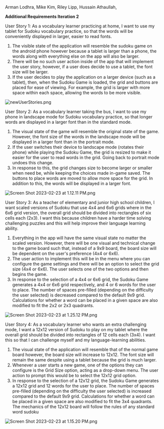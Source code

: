 Arman Lodhra, 
Mike Kim, 
Riley Lipp, 
Hussain Athaullah, 

**Additional Requirements Iteration 2**

User Story 1: 
As a vocabulary learner practicing at home, I want to use my tablet for Sudoku vocabulary practice, so that the words will be conveniently displayed in larger, easier to read fonts.

1. The visible state of the application will resemble the sudoku game on the android phone however because a tablet is larger than a phone, the words along with everything else on the app will also be larger.
2. There will be no such user action inside of the app that will implement the user story, however, if a user does decide to use a tablet, the font size will be larger. 
3. If the user decides to play the application on a larger device (such as a tablet), then, when the Sudoku Game is loaded, the grid and buttons are placed for ease of viewing. For example, the grid is larger with more space within each space, allowing the words to be more visible.

![newUserStories.png](https://drive.google.com/uc?id=1lY7E_Tmagtrq9RPmhrm3ww1XZpQ5Qn3W)

User Story 2: 
As a vocabulary learner taking the bus, I want to use my phone in landscape mode for Sudoku vocabulary practice, so that longer words are displayed in a larger font than in the standard mode.


1. The visual state of the game will resemble the original state of the game. However, the font size of the words in the landscape mode will be displayed in a larger font than in the portrait mode. 
2. If the user switches their device to landscape mode (rotates their phone) while playing the Sudoku Game, the grid is resized to make it easier for the user to read words in the grid. Going back to portrait mode undoes this change.
3. In response to this, the grid changes size to become larger or smaller when need be, while keeping the choices made in-game saved. The buttons to place words are moved to allow more space for the grid. In addition to this, the words will be displayed in a larger font. 

![Screen Shot 2023-02-23 at 1.12.11 PM.png](https://drive.google.com/uc?id=1kqoCjChB4pb3BA76I1LD7nCxmnrsFqsI)









User Story 3: 
As a teacher of elementary and junior high school children, I want scaled versions of Sudoku that use 4x4 and 6x6 grids where in the 6x6 grid version, the overall grid should be divided into rectangles of six cells each (2x3). I want this because children have a harder time solving challenging puzzles and this will help improve their language learning ability. 

1. Everything in the app will have the same visual state no matter the scaled version. However, there will be one visual and technical change to the game board such that, instead of a 9x9 board, the board size will be dependent on the user's preference (4x4 or 6x6). 
2. The user action to implement this will be in the menu where you can configure the game settings and there will be an option to select the grid size (4x4 or 6x6). The user selects one of the two options and then begins the game. 
3. In response to the selection of a 4x4 or 6x6 grid, the Sudoku Game generates a 4x4 or 6x6 grid respectively, and 4 or 6 words for the user to place. The number of spaces pre-filled (depending on the difficulty the user selected) is decreased compared to the default 9x9 grid. Calculations for whether a word can be placed in a given space are also modified to fit the 2x2 or 2x3 quadrants.

![Screen Shot 2023-02-23 at 1.25.12 PM.png](https://drive.google.com/uc?id=1XBLPbljjShNTzYL0Ke6n6VcmN21NSeUu)

User Story 4: 
As a vocabulary learner who wants an extra challenging mode, I want a 12x12 version of Sudoku to play on my tablet where the overall grid should be divided into rectangles of 12 cells each (3x4). I want this so that I can challenge myself and my language-learning abilities. 


1. The visual state of the application will resemble that of the normal game board however, the board size will increase to 12x12. The font size will remain the same despite using a tablet because the grid is much larger. 
2. Whenever a user starts a new game, one of the options they can configure is the Grid Size option, acting as a drop-down menu. The user action to prompt this would be to select the 12x12 grid option. 
3. In response to the selection of a 12x12 grid, the Sudoku Game generates a 12x12 grid and 12 words for the user to place. The number of spaces pre-filled (depending on the difficulty the user selected) is increased compared to the default 9x9 grid. Calculations for whether a word can be placed in a given space are also modified to fit the 3x4 quadrants. The mechanics of the 12x12 board will follow the rules of any standard word sudoku 


![Screen Shot 2023-02-23 at 1.15.20 PM.png](https://drive.google.com/uc?id=1J4ZIbIppKHfxxekg240vf6wDbFOPQQFR)
